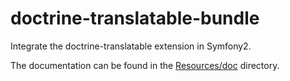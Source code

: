 doctrine-translatable-bundle
============================

Integrate the doctrine-translatable extension in Symfony2.

The documentation can be found in the [Resources/doc](Resources/doc/index.md) directory.
